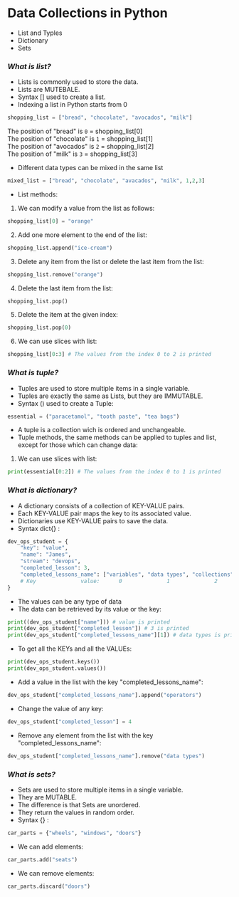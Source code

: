 # Data Collections in Python

- List and Typles
- Dictionary
- Sets 


### *What is list?* <br/>
- Lists is commonly used to store the data.
- Lists are MUTEBALE.
- Syntax [] used to create a list.
- Indexing a list in Python starts from 0 <br/>
````python
shopping_list = ["bread", "chocolate", "avocados", "milk"]
````
The position of "bread" is `0` = shopping_list[0] <br/>
  The position of "chocolate" is `1` = shopping_list[1] <br/>
  The position of "avocados" is `2` = shopping_list[2] <br/>
  The position of "milk" is `3` = shopping_list[3] <br/>
  
- Different data types can be mixed in the same list
````python
mixed_list = ["bread", "chocolate", "avacados", "milk", 1,2,3]
````
- List methods:
1. We can modify a value from the list as follows:
````python
shopping_list[0] = "orange"
````
2. Add one more element to the end of the list:
````python
shopping_list.append("ice-cream")
````
3. Delete any item from the list or delete the last item from the list:
````python
shopping_list.remove("orange")
````
4. Delete the last item from the list:
````python
shopping_list.pop()
````
5. Delete the item at the given index:
````python
shopping_list.pop(0)
````
6. We can use slices with list:
````python
shopping_list[0:3] # The values from the index 0 to 2 is printed
````
  
### *What is tuple?* <br/>
- Tuples are used to store multiple items in a single variable.
- Tuples are exactly the same as Lists, but they are IMMUTABLE.
- Syntax () used to create a Tuple:
````python
essential = ("paracetamol", "tooth paste", "tea bags")
````
- A tuple is a collection wich is ordered and unchangeable.
- Tuple methods, the same methods can be applied to tuples and list, except for those which can change data:
1. We can use slices with list:
````python
print(essential[0:2]) # The values from the index 0 to 1 is printed
````

### *What is dictionary?* <br/>
- A dictionary consists of a collection of KEY-VALUE pairs.
- Each KEY-VALUE pair maps the key to its associated value.  
- Dictionaries use KEY-VALUE pairs to save the data.
- Syntax dict{} :
````python
dev_ops_student = {
    "key": "value",
    "name": "James",
    "stream": "devops",
    "completed_lesson": 3,
    "completed_lessons_name": ["variables", "data types", "collections"]
    # Key              value:      0              1              2
}
````
- The values can be any type of data
- The data can be retrieved by its value or the key:
````python
print((dev_ops_student["name"])) # value is printed
print(dev_ops_student["completed_lesson"]) # 3 is printed
print(dev_ops_student["completed_lessons_name"][1]) # data types is printed
````
- To get all the KEYs and all the VALUEs:
````python
print(dev_ops_student.keys())
print(dev_ops_student.values())
````
- Add a value in the list with the key "completed_lessons_name":
````python
dev_ops_student["completed_lessons_name"].append("operators")
````
- Change the value of any key:
````python
dev_ops_student["completed_lesson"] = 4
````
- Remove any element from the list with the key "completed_lessons_name":
````python
dev_ops_student["completed_lessons_name"].remove("data types")
````

### *What is sets?* <br/>
- Sets are used to store multiple items in a single variable.
- They are MUTABLE. 
- The difference is that Sets are unordered.
- They return the values in random order.  
- Syntax {} :
````python
car_parts = {"wheels", "windows", "doors"}
````
- We can add elements:
````python
car_parts.add("seats")
````
- We can remove elements:
````python
car_parts.discard("doors")
````

